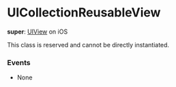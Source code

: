 # UICollectionReusableView

**super**: [UIView](UIView.md) on iOS

This class is reserved and cannot be directly instantiated.

### Events

* None</ul>

</ul>

